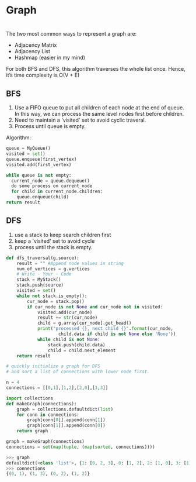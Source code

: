 # Graph
#
The two most common ways to represent a graph are:

* Adjacency Matrix
* Adjacency List
* Hashmap (easier in my mind)

For both BFS and DFS, this algorithm traverses the whole list once. 
Hence, it’s time complexity is O(V + E)

## BFS
1. Use a FIFO queue to put all children of each node at the end of queue. In this way, we can process the same level nodes first before children. 
2. Need to maintain a 'visited' set to avoid cyclic traveral. 
3. Process until queue is empty. 

Algorithm: 
```python
queue = MyQueue()
visited = set()
queue.enqueue(first_vertex)
visited.add(first_vertex)

while queue is not empty:
  current_node = queue.dequeue()
  do some process on current_node
  for child in current_node.children:
    queue.enqueue(child)
return result
```

## DFS
1. use a stack to keep search children first
2. keep a 'visited' set to avoid cycle
3. process until the stack is empty.
```python
def dfs_traversal(g,source):
	result = "" #Append node values in string
	num_of_vertices = g.vertices
	# Write - Your - Code
	stack = MyStack()
	stack.push(source)
	visited = set()
	while not stack.is_empty():
		cur_node = stack.pop()
		if cur_node is not None and cur_node not in visited:
			visited.add(cur_node)
			result += str(cur_node)
			child = g.array[cur_node].get_head()
			print("processed {}, next child {}".format(cur_node,
					child.data if child is not None else 'None'))
			while child is not None:
				stack.push(child.data)
				child = child.next_element
	return result
```


```python
# quickly initialize a graph for DFS
# and sort a list of connections with lower node first.

n = 4
connections = [[0,1],[1,2],[2,0],[1,3]]

import collections
def makeGraph(connections):
    graph = collections.defaultdict(list)
    for conn in connections:
        graph[conn[0]].append(conn[1])
        graph[conn[1]].append(conn[0])
    return graph

graph = makeGraph(connections)
connections = set(map(tuple, (map(sorted, connections))))

>>> graph
defaultdict(<class 'list'>, {1: [0, 2, 3], 0: [1, 2], 2: [1, 0], 3: [1]})
>>> connections
{(0, 1), (1, 3), (0, 2), (1, 2)}
```

